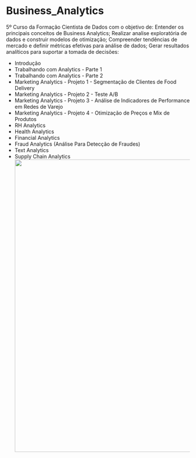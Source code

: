 # Business_Analytics
5º Curso da Formação Cientista de Dados com o objetivo de: Entender os principais conceitos de Business Analytics; Realizar analise exploratória de dados e construir modelos de otimização; Compreender tendências de mercado e definir métricas efetivas para análise de dados; Gerar resultados analíticos para suportar a tomada de decisões:

<ul>
  <li>Introdução</li>
  <li>Trabalhando com Analytics - Parte 1</li>
  <li>Trabalhando com Analytics - Parte 2</li>
  <li>Marketing Analytics - Projeto 1 - Segmentação de Clientes de Food Delivery</li>
  <li>Marketing Analytics - Projeto 2 - Teste A/B</li>
  <li>Marketing Analytics - Projeto 3 - Análise de Indicadores de Performance em Redes de Varejo
</li>
  <li>Marketing Analytics - Projeto 4 - Otimização de Preços e Mix de Produtos</li>
  <li>RH Analytics</li>
  <li>Health Analytics</li>
  <li>Financial Analytics</li>
  <li>Fraud Analytics (Análise Para Detecção de Fraudes)</li>
  <li>Text Analytics</li>
  <li>Supply Chain Analytics</li>
  

  
<center><img src="https://user-images.githubusercontent.com/61481422/124643909-06fad900-de68-11eb-86f6-1df9c89f735a.png" alt="" width="800"></center>
